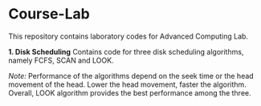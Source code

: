 # Course-Lab
This repository contains laboratory codes for Advanced Computing Lab.

**1. Disk Scheduling**
Contains code for three disk scheduling algorithms, namely FCFS, SCAN and LOOK.

*Note:* Performance of the algorithms depend on the seek time or the head movement of the head. Lower the head movement, faster the algorithm. Overall, LOOK algorithm provides the best performance among the three.
